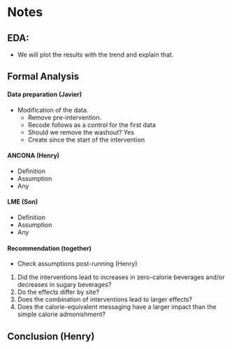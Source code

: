 # Notes



## EDA:

 - We will plot the results with the trend and explain that. 



## Formal Analysis

#### Data preparation (Javier)

* Modification of the data. 
  * Remove pre-intervention. 
  * Recode follows as a control for the first data
  * Should we remove the washout? Yes
  * Create since the start of the intervention

#### ANCONA (Henry)

* Definition
* Assumption
* Any 

#### LME (Son)

* Definition
* Assumption
* Any 

#### Recommendation (together)

* Check assumptions post-running (Henry)

1. Did the interventions lead to increases in zero-calorie beverages and/or
   decreases in sugary beverages?
1. Do the effects differ by site?
1. Does the combination of interventions lead to larger effects?
1. Does the calorie-equivalent messaging have a larger impact than the simple
   calorie admonishment?



## Conclusion (Henry)





